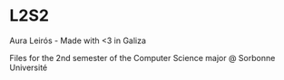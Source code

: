 # L2S2

Aura Leirós - Made with <3 in Galiza

Files for the 2nd semester of the Computer Science major @ Sorbonne Université
